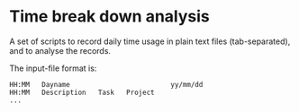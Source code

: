 Time break down analysis
========================

A set of scripts to record daily time usage in plain text files (tab-separated), and to analyse the records.

The input-file format is:

    HH:MM   Dayname                         yy/mm/dd
    HH:MM   Description   Task   Project
    ...

